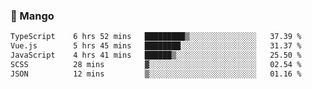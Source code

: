 ### 🥭 Mango

<!--START_SECTION:waka-->

```txt
TypeScript    6 hrs 52 mins   █████████▒░░░░░░░░░░░░░░░   37.39 %
Vue.js        5 hrs 45 mins   ████████░░░░░░░░░░░░░░░░░   31.37 %
JavaScript    4 hrs 41 mins   ██████▒░░░░░░░░░░░░░░░░░░   25.50 %
SCSS          28 mins         ▓░░░░░░░░░░░░░░░░░░░░░░░░   02.54 %
JSON          12 mins         ▒░░░░░░░░░░░░░░░░░░░░░░░░   01.16 %
```

<!--END_SECTION:waka-->
